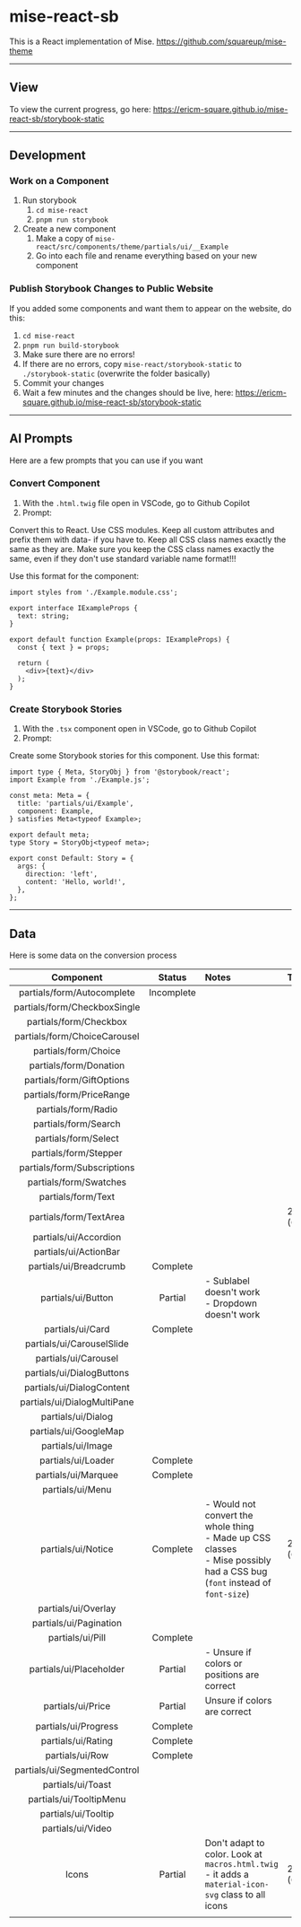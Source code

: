 # mise-react-sb

This is a React implementation of Mise.
https://github.com/squareup/mise-theme

___
## View
To view the current progress, go here:
https://ericm-square.github.io/mise-react-sb/storybook-static


___
## Development

### Work on a Component
1. Run storybook
   1. `cd mise-react`
   2. `pnpm run storybook`
2. Create a new component
   1. Make a copy of `mise-react/src/components/theme/partials/ui/__Example`
   2. Go into each file and rename everything based on your new component

### Publish Storybook Changes to Public Website
If you added some components and want them to appear on the website, do this:
1. `cd mise-react`
2. `pnpm run build-storybook`
3. Make sure there are no errors!
4. If there are no errors, copy `mise-react/storybook-static` to `./storybook-static` (overwrite the folder basically)
5. Commit your changes
6. Wait a few minutes and the changes should be live, here: https://ericm-square.github.io/mise-react-sb/storybook-static

___
## AI Prompts
Here are a few prompts that you can use if you want

### Convert Component
1. With the `.html.twig` file open in VSCode, go to Github Copilot
2. Prompt:

Convert this to React. Use CSS modules. Keep all custom attributes and prefix them with data- if you have to. Keep all CSS class names exactly the same as they are. Make sure you keep the CSS class names exactly the same, even if they don't use standard variable name format!!!

Use this format for the component:
```tsx
import styles from './Example.module.css';

export interface IExampleProps {
  text: string;
}

export default function Example(props: IExampleProps) {
  const { text } = props;

  return (
    <div>{text}</div>
  );
}
```

### Create Storybook Stories
1. With the `.tsx` component open in VSCode, go to Github Copilot
2. Prompt:

Create some Storybook stories for this component.
Use this format:
```tsx
import type { Meta, StoryObj } from '@storybook/react';
import Example from './Example.js';

const meta: Meta = {
  title: 'partials/ui/Example',
  component: Example,
} satisfies Meta<typeof Example>;

export default meta;
type Story = StoryObj<typeof meta>;

export const Default: Story = {
  args: {
    direction: 'left',
    content: 'Hello, world!',
  },
};
```


___
## Data
Here is some data on the conversion process

| Component | Status | Notes | Time |
| :-------: | :----: | :---- | :--- |
| partials/form/Autocomplete | Incomplete |  | |
| partials/form/CheckboxSingle | | | |
| partials/form/Checkbox | | | |
| partials/form/ChoiceCarousel | | | |
| partials/form/Choice | | | |
| partials/form/Donation | | | |
| partials/form/GiftOptions | | | |
| partials/form/PriceRange | | | |
| partials/form/Radio | | | |
| partials/form/Search | | | |
| partials/form/Select | | | |
| partials/form/Stepper | | | |
| partials/form/Subscriptions | | | |
| partials/form/Swatches | | | |
| partials/form/Text | | | |
| partials/form/TextArea | | | 22:00 (Copilot) |
| partials/ui/Accordion | | | |
| partials/ui/ActionBar | | | |
| partials/ui/Breadcrumb | Complete | | |
| partials/ui/Button | Partial | - Sublabel doesn't work<br> - Dropdown doesn't work| |
| partials/ui/Card| Complete | | |
| partials/ui/CarouselSlide | | | |
| partials/ui/Carousel | | | |
| partials/ui/DialogButtons | | | |
| partials/ui/DialogContent | | | |
| partials/ui/DialogMultiPane | | | |
| partials/ui/Dialog | | | |
| partials/ui/GoogleMap | | | |
| partials/ui/Image | | | |
| partials/ui/Loader | Complete | | |
| partials/ui/Marquee | Complete | | |
| partials/ui/Menu | | | |
| partials/ui/Notice | Complete | - Would not convert the whole thing<br> - Made up CSS classes<br> - Mise possibly had a CSS bug (`font` instead of `font-size`)  | 23:02 (Copilot) |
| partials/ui/Overlay | | | |
| partials/ui/Pagination | | | |
| partials/ui/Pill | Complete | | |
| partials/ui/Placeholder | Partial | - Unsure if colors or positions are correct | |
| partials/ui/Price | Partial | Unsure if colors are correct | |
| partials/ui/Progress | Complete | | |
| partials/ui/Rating | Complete | | |
| partials/ui/Row | Complete | | |
| partials/ui/SegmentedControl | | | |
| partials/ui/Toast | | | |
| partials/ui/TooltipMenu | | | |
| partials/ui/Tooltip | | | |
| partials/ui/Video | | | |
| Icons | Partial | Don't adapt to color. Look at `macros.html.twig` - it adds a `material-icon-svg` class to all icons  | 21:39 (Goose) |
| | | | |